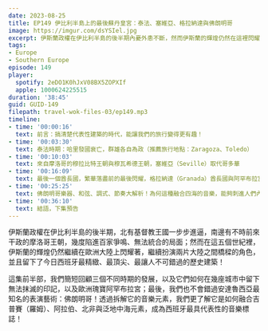 ```yaml
---
date: 2023-08-25
title: EP149 伊比利半島上的最後蘇丹皇宮：泰法、塞維亞、格拉納達與佛朗明哥
image: https://imgur.com/dsYSIel.jpg
excerpt: 伊斯蘭政權在伊比利半島的後半期內憂外患不斷，然而伊斯蘭的輝煌仍然在這裡閃耀著！這集我們回顧三個不同時期如何在城市中留下無法抹滅的印記，並且拆解安達魯西亞的音樂標誌：佛朗明哥，一探它是如何吸納各國文化成為今日豐富的面貌！
tags:
- Europe
- Southern Europe
episode: 149
player:
  spotify: 2eDO1K0hJxV08BX5ZOPXIf
  apple: 1000624225515
duration: '38:45'
guid: GUID-149
filepath: travel-wok-files-03/ep149.mp3
timeline:
- time: '00:00:16'
  text: 前言：搞清楚代表性建築的時代，能讓我們的旅行變得更有趣！
- time: '00:03:30'
  text: 泰法時期：哈里發國衰亡，群雄各自為政（推薦旅行地點：Zaragoza、Toledo）
- time: '00:10:03'
  text: 來自摩洛哥的穆拉比特王朝與穆瓦希德王朝，塞維亞（Seville）取代哥多華
- time: '00:16:09'
  text: 最後一個酋長國，繁華落盡前的最後閃耀，格拉納達（Granada）酋長國與阿罕布拉宮（Alhambra）
- time: '00:25:25'
  text: 佛朗明哥樂器、和弦、調式、節奏大解析！為何這種融合四海的音樂，能夠刺進人們內心的最深處？
- time: '00:36:10'
  text: 結語，下集預告
---
```

伊斯蘭政權在伊比利半島的後半期，北有基督教王國一步步進逼，南邊有不時前來干政的摩洛哥王朝，幾度陷進百家爭鳴、無法統合的局面；然而在這五個世紀裡，伊斯蘭的輝煌仍然繼續在歐洲大陸上閃耀著，繼續扮演兩片大陸之間橋樑的角色，並且留下了今日西班牙最精緻、最頂尖、最讓人不可錯過的歷史建築！

這集前半部，我們簡短回顧三個不同時期的發展，以及它們如何在幾座城市中留下無法抹滅的印記，以及歐洲瑰寶阿罕布拉宮；最後，我們也不會錯過安達魯西亞最知名的表演藝術：佛朗明哥！透過拆解它的音樂元素，我們更了解它是如何融合吉普賽（羅姆）、阿拉伯、北非與泛地中海元素，成為西班牙最具代表性的音樂標誌！
